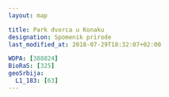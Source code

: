 ```yaml
---
layout: map

title: Park dvorca u Konaku
designation: Spomenik prirode
last_modified_at: 2018-07-29T18:32:07+02:00

WDPA: [388824]
BioRaS: [325]
geoSrbija:
  L1_183: [63]
---
```

